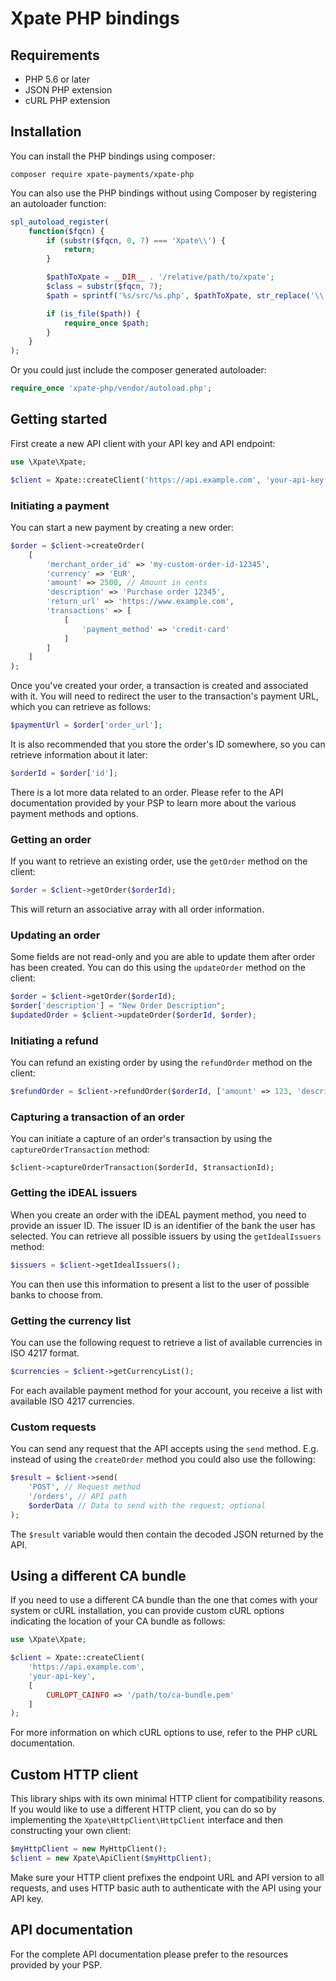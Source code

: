 # Xpate PHP bindings

## Requirements

* PHP 5.6 or later
* JSON PHP extension
* cURL PHP extension

## Installation

You can install the PHP bindings using composer:

```
composer require xpate-payments/xpate-php
```

You can also use the PHP bindings without using Composer by registering an autoloader function:

```php
spl_autoload_register(
    function($fqcn) {
        if (substr($fqcn, 0, 7) === 'Xpate\\') {
            return;
        }

        $pathToXpate = __DIR__ . '/relative/path/to/xpate';
        $class = substr($fqcn, 7);
        $path = sprintf('%s/src/%s.php', $pathToXpate, str_replace('\\', '/', $class));

        if (is_file($path)) {
            require_once $path;
        }
    }
);
```

Or you could just include the composer generated autoloader:

```php
require_once 'xpate-php/vendor/autoload.php';
```

## Getting started

First create a new API client with your API key and API endpoint:

```php
use \Xpate\Xpate;

$client = Xpate::createClient('https://api.example.com', 'your-api-key');
```

### Initiating a payment

You can start a new payment by creating a new order:

```php
$order = $client->createOrder(
    [
        'merchant_order_id' => 'my-custom-order-id-12345',
        'currency' => 'EUR',
        'amount' => 2500, // Amount in cents
        'description' => 'Purchase order 12345',
        'return_url' => 'https://www.example.com',
        'transactions' => [
            [
                'payment_method' => 'credit-card'
            ]
        ]
    ]
);
```

Once you've created your order, a transaction is created and associated with it. You will need to redirect the user to
the transaction's payment URL, which you can retrieve as follows:

```php
$paymentUrl = $order['order_url'];
```

It is also recommended that you store the order's ID somewhere, so you can retrieve information about it later:

```php
$orderId = $order['id'];
```

There is a lot more data related to an order. Please refer to the API documentation provided by your PSP to learn more
about the various payment methods and options.

### Getting an order

If you want to retrieve an existing order, use the `getOrder` method on the client:

```php
$order = $client->getOrder($orderId);
```

This will return an associative array with all order information.

### Updating an order

Some fields are not read-only and you are able to update them after order has been created. You can do this using
the `updateOrder` method on the client:

```php
$order = $client->getOrder($orderId);
$order['description'] = "New Order Description";
$updatedOrder = $client->updateOrder($orderId, $order);
```

### Initiating a refund

You can refund an existing order by using the `refundOrder` method on the client:

```php
$refundOrder = $client->refundOrder($orderId, ['amount' => 123, 'description' => 'My refund']);
```

### Capturing a transaction of an order

You can initiate a capture of an order's transaction by using the `captureOrderTransaction` method:

```
$client->captureOrderTransaction($orderId, $transactionId);
```

### Getting the iDEAL issuers

When you create an order with the iDEAL payment method, you need to provide an issuer ID. The issuer ID is an identifier
of the bank the user has selected. You can retrieve all possible issuers by using the `getIdealIssuers` method:

```php
$issuers = $client->getIdealIssuers();
```

You can then use this information to present a list to the user of possible banks to choose from.

### Getting the currency list

You can use the following request to retrieve a list of available currencies in ISO 4217 format.

```php
$currencies = $client->getCurrencyList();
```

For each available payment method for your account, you receive a list with available ISO 4217 currencies.

### Custom requests

You can send any request that the API accepts using the `send` method. E.g. instead of using the `createOrder` method
you could also use the following:

```php
$result = $client->send(
    'POST', // Request method
    '/orders', // API path
    $orderData // Data to send with the request; optional
);
```

The `$result` variable would then contain the decoded JSON returned by the API.

## Using a different CA bundle

If you need to use a different CA bundle than the one that comes with your system or cURL installation, you can
provide custom cURL options indicating the location of your CA bundle as follows:

```php
use \Xpate\Xpate;

$client = Xpate::createClient(
    'https://api.example.com',
    'your-api-key',
    [
        CURLOPT_CAINFO => '/path/to/ca-bundle.pem'
    ]
);
```

For more information on which cURL options to use, refer to the PHP cURL documentation.

## Custom HTTP client

This library ships with its own minimal HTTP client for compatibility reasons. If you would like to use a different HTTP
client, you can do so by implementing the `Xpate\HttpClient\HttpClient` interface and then constructing your own
client:

```php
$myHttpClient = new MyHttpClient();
$client = new Xpate\ApiClient($myHttpClient);
```

Make sure your HTTP client prefixes the endpoint URL and API version to all requests, and uses HTTP basic auth to
authenticate with the API using your API key.

## API documentation

For the complete API documentation please prefer to the resources provided by your PSP.
